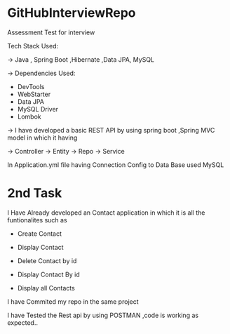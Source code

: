 # GitHubInterviewRepo
Assessment Test for interview


Tech Stack Used:

-> Java , Spring Boot ,Hibernate ,Data JPA, MySQL

-> Dependencies Used:
  
* DevTools
* WebStarter
* Data JPA
* MySQL Driver
* Lombok



-> I have developed a basic REST API  by using spring boot ,Spring MVC model in which it having 

-> Controller
-> Entity
-> Repo
-> Service

In Application.yml file having Connection Config to Data Base used MySQL


2nd Task
========

I Have Already developed an Contact application in which it is all the funtionalites such as

* Create Contact

* Display Contact

* Delete Contact by id

* Display Contact By id

* Display all Contacts

I have Commited my repo in the same project

I have Tested the Rest api by using POSTMAN ,code is working as expected..







